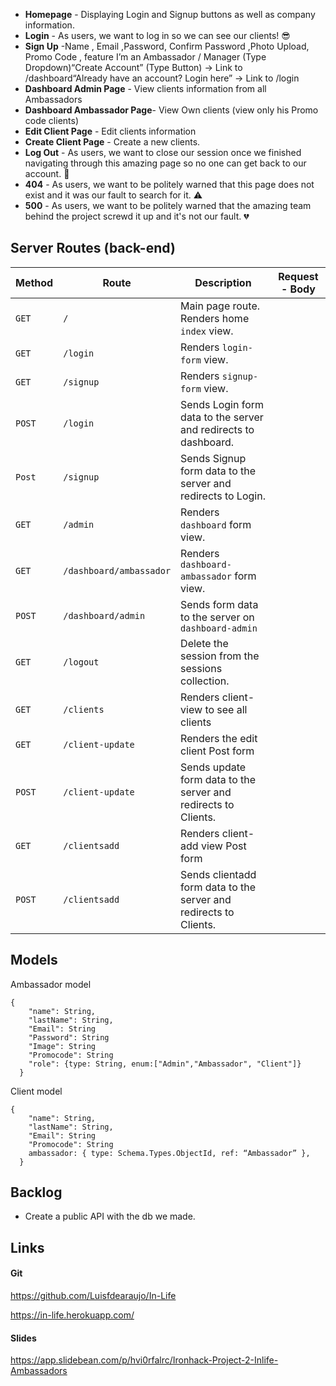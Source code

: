 - **Homepage** - Displaying Login and Signup buttons as well as company information.
- **Login** - As users, we want to log in so we can see our clients! 😎
- **Sign Up** -Name , Email ,Password, Confirm Password ,Photo Upload, Promo Code , feature I’m an Ambassador / Manager (Type Dropdown)“Create Account” (Type Button) -> Link to /dashboard“Already have an account? Login here” -> Link to /login 
- **Dashboard Admin Page** - View clients information from all Ambassadors  
- **Dashboard Ambassador Page**- View Own clients  (view only his Promo code clients)
- **Edit Client Page** - Edit clients information
- **Create Client Page** - Create a new clients.
- **Log Out** - As users, we want to close our session once we finished navigating through this amazing page so no one can get back to our account. 👋
- **404** - As users, we want to be politely warned that this page does not exist and it was our fault to search for it. ⚠️
- **500** - As users, we want to be politely warned that the amazing team behind the project screwd it up and it's not our fault. 💔





## Server Routes (back-end)

| **Method** | **Route**               | **Description**                                              | **Request - Body** |
| ---------- | ----------------------- | ------------------------------------------------------------ | ------------------ |
| `GET`      | `/`                     | Main page route. Renders home `index` view.                  |                    |
| `GET`      | `/login`                | Renders `login-form` view.                                   |                    |
| `GET`      | `/signup`               | Renders `signup-form` view.                                  |                    |
| `POST`     | `/login`                | Sends Login form data to the server and redirects to dashboard. |                    |
| `Post`     | `/signup`               | Sends Signup  form data to the server and redirects to Login. |                    |
| `GET`      | `/admin`                | Renders `dashboard` form view.                               |                    |
| `GET`      | `/dashboard/ambassador` | Renders `dashboard-ambassador` form view.                    |                    |
| `POST`     | `/dashboard/admin`      | Sends form data to the server  on `dashboard-admin`          |                    |
| `GET`      | `/logout`               | Delete the session from the sessions collection.             |                    |
| `GET`      | `/clients`              | Renders client-view to see all clients                       |                    |
| `GET`      | `/client-update`        | Renders the edit client Post form                            |                    |
| `POST`     | `/client-update`        | Sends update form data to the server and redirects to Clients. |                    |
| `GET`      | `/clientsadd`           | Renders client-add view Post form                            |                    |
| `POST`     | `/clientsadd`           | Sends clientadd  form data to the server and redirects to Clients. |                    |

## Models

Ambassador model

```
{
	"name": String,
	"lastName": String,
	"Email": String
	"Password": String
	"Image": String
	"Promocode": String
	"role": {type: String, enum:["Admin","Ambassador", "Client"]}
  }
```

Client model

```
{
	"name": String,
	"lastName": String,
	"Email": String
	"Promocode": String
	ambassador: { type: Schema.Types.ObjectId, ref: “Ambassador” },
  }
```



## Backlog

- Create a public API with the db we made.

## Links

#### Git

https://github.com/Luisfdearaujo/In-Life

https://in-life.herokuapp.com/



#### Slides

https://app.slidebean.com/p/hvi0rfalrc/Ironhack-Project-2-Inlife-Ambassadors
